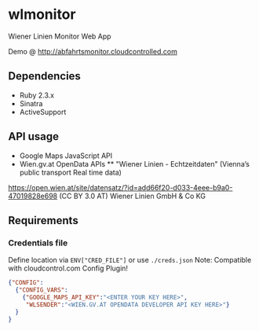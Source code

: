# wlmonitor
Wiener Linien Monitor Web App

Demo @ http://abfahrtsmonitor.cloudcontrolled.com

## Dependencies
* Ruby 2.3.x
* Sinatra
* ActiveSupport

## API usage

* Google Maps JavaScript API
* Wien.gv.at OpenData APIs
** "Wiener Linien - Echtzeitdaten" (Vienna’s public transport Real time data) 

https://open.wien.at/site/datensatz/?id=add66f20-d033-4eee-b9a0-47019828e698
(CC BY 3.0 AT) Wiener Linien GmbH & Co KG

## Requirements
### Credentials file 
Define location via `ENV["CRED_FILE"]` or use `./creds.json`
Note: Compatible with cloudcontrol.com Config Plugin!

```json 
{"CONFIG":
  {"CONFIG_VARS":
    {"GOOGLE_MAPS_API_KEY":"<ENTER YOUR KEY HERE>",
     "WLSENDER":"<WIEN.GV.AT OPENDATA DEVELOPER API KEY HERE>"}
  }
}
```

